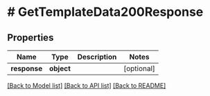 # # GetTemplateData200Response

## Properties

Name | Type | Description | Notes
------------ | ------------- | ------------- | -------------
**response** | **object** |  | [optional]

[[Back to Model list]](../../README.md#models) [[Back to API list]](../../README.md#endpoints) [[Back to README]](../../README.md)
